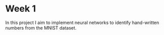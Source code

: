 # Week 1

In this project I aim to implement neural networks to identify hand-written numbers from the MNIST dataset.
